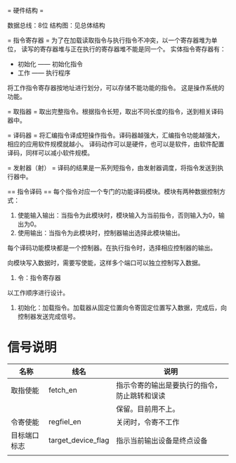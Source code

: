 = 硬件结构 =

数据总线：8位
结构图：见总体结构

= 指令寄存器 =
为了在加载读取指令与执行指令不冲突，以一个寄存器堆为单位，
读写的寄存器堆与正在执行的寄存器堆不能是同一个。
实体指令寄存器有：
- 初始化 —— 初始化指令
- 工作 —— 执行程序

将工作指令寄存器按地址进行划分，可以存储不能功能的指令。
这是操作系统的功能。



= 取指器 =
取出完整指令。根据指令长短，取出不同长度的指令，送到相关译码器中。

= 译码器 =
将汇编指令译成短操作指令。译码器越强大，汇编指令功能越强大，相应的应用软件规模就越小。
译码动作可以是硬件，也可以是软件，由软件配置译码，同样可以减小软件规模。

= 发射器（射） =
译码的结果是一系列短指令，由发射器调度，将指令发送到执行器中。


== 指令译码 ==
每个指令对应一个专门的功能译码模块。模块有两种数据控制方式：
1. 使能输入输出：当指令为此模块时，模块输入为当前指令，否则输入为0，输出为0。
2. 使用输出：当指令为此模块时，控制器输出选择此模块输出。

每个译码功能模块都是一个控制器。在执行指令时，选择相应控制器的输出。

向模块写入数据时，需要写使能，这样多个端口可以独立控制写入数据。
1. 令：指令寄存器


以工作顺序进行设计。

1. 初始化：加载指令。加载器从固定位置向令寄固定位置写入数据，完成后，向控制器发送完成信号。

# 信号说明

| 名称         | 线名               | 说明                                         |
|--------------|--------------------|----------------------------------------------|
| 取指使能     | fetch_en           | 指示令寄的输出是要执行的指令，防止跳转和误读 |
|              |                    | 保留。目前用不上。                           |
| 令寄使能     | regfiel_en         | 关闭时，令寄不工作                           |
| 目标端口标志 | target_device_flag | 指示当前输出设备是终点设备                   |
|              |                    |                                              |
